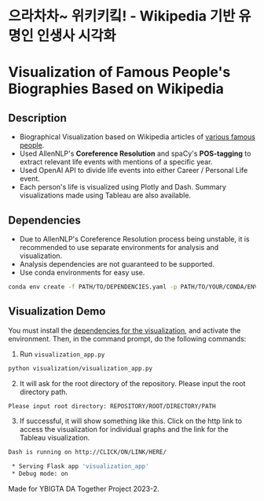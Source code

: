 # 으라차차~ 위키키킼! - Wikipedia 기반 유명인 인생사 시각화
# Visualization of Famous People's Biographies Based on Wikipedia
## Description
- Biographical Visualization based on Wikipedia articles of [various famous people](https://www.biographyonline.net/people/famous-twentieth-century.html). 
- Used AllenNLP's **Coreference Resolution** and spaCy's **POS-tagging** to extract relevant life events with mentions of a specific year.
- Used OpenAI API to divide life events into either Career / Personal Life event.
- Each person's life is visualized using Plotly and Dash. Summary visualizations made using Tableau are also available.
## Dependencies
- Due to AllenNLP's Coreference Resolution process being unstable, it is recommended to use separate environments for analysis and visualization.
- Analysis dependencies are not guaranteed to be supported. 
- Use conda environments for easy use.
```bash
conda env create -f PATH/TO/DEPENDENCIES.yaml -p PATH/TO/YOUR/CONDA/ENVIRONMENTS/your_env_name
```
## Visualization Demo
You must install the [dependencies for the visualization](visualization/dependencies_visualization.yaml), and activate the environment. Then, in the command prompt, do the following commands:
1. Run `visualization_app.py`
```bash
python visualization/visualization_app.py
```
2. It will ask for the root directory of the repository. Please input the root directory path.
```bash
Please input root directory: REPOSITORY/ROOT/DIRECTORY/PATH
```
3. If successful, it will show something like this. Click on the http link to access the visualization for individual graphs and the link for the Tableau visualization.
```bash
Dash is running on http://CLICK/ON/LINK/HERE/

 * Serving Flask app 'visualization_app'
 * Debug mode: on
```

Made for YBIGTA DA Together Project 2023-2.